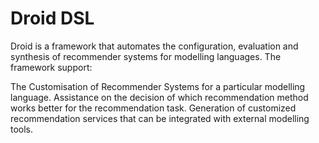 # Droid DSL
Droid is a framework that automates the configuration, evaluation and synthesis of recommender systems for modelling languages. The framework support:

The Customisation of Recommender Systems for a particular modelling language.
Assistance on the decision of which recommendation method works better for the recommendation task.
Generation of customized recommendation services that can be integrated with external modelling tools.


